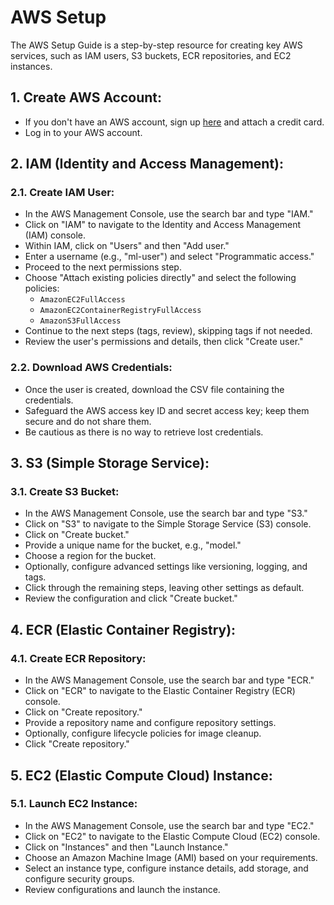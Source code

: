 # AWS Setup
The AWS Setup Guide is a step-by-step resource for creating key AWS services, such as IAM users, S3 buckets, ECR repositories, and EC2 instances.

## 1. Create AWS Account:

- If you don't have an AWS account, sign up [here](https://aws.amazon.com/) and attach a credit card.
- Log in to your AWS account.

## 2. IAM (Identity and Access Management):

### 2.1. Create IAM User:

- In the AWS Management Console, use the search bar and type "IAM."
- Click on "IAM" to navigate to the Identity and Access Management (IAM) console.
- Within IAM, click on "Users" and then "Add user."
- Enter a username (e.g., "ml-user") and select "Programmatic access."
- Proceed to the next permissions step.
- Choose "Attach existing policies directly" and select the following policies:
  - `AmazonEC2FullAccess`
  - `AmazonEC2ContainerRegistryFullAccess`
  - `AmazonS3FullAccess`
- Continue to the next steps (tags, review), skipping tags if not needed.
- Review the user's permissions and details, then click "Create user."

### 2.2. Download AWS Credentials:

- Once the user is created, download the CSV file containing the credentials.
- Safeguard the AWS access key ID and secret access key; keep them secure and do not share them.
- Be cautious as there is no way to retrieve lost credentials.

## 3. S3 (Simple Storage Service):

### 3.1. Create S3 Bucket:

- In the AWS Management Console, use the search bar and type "S3."
- Click on "S3" to navigate to the Simple Storage Service (S3) console.
- Click on "Create bucket."
- Provide a unique name for the bucket, e.g., "model."
- Choose a region for the bucket.
- Optionally, configure advanced settings like versioning, logging, and tags.
- Click through the remaining steps, leaving other settings as default.
- Review the configuration and click "Create bucket."


## 4. ECR (Elastic Container Registry):

### 4.1. Create ECR Repository:

- In the AWS Management Console, use the search bar and type "ECR."
- Click on "ECR" to navigate to the Elastic Container Registry (ECR) console.
- Click on "Create repository."
- Provide a repository name and configure repository settings.
- Optionally, configure lifecycle policies for image cleanup.
- Click "Create repository."

## 5. EC2 (Elastic Compute Cloud) Instance:

### 5.1. Launch EC2 Instance:

- In the AWS Management Console, use the search bar and type "EC2."
- Click on "EC2" to navigate to the Elastic Compute Cloud (EC2) console.
- Click on "Instances" and then "Launch Instance."
- Choose an Amazon Machine Image (AMI) based on your requirements.
- Select an instance type, configure instance details, add storage, and configure security groups.
- Review configurations and launch the instance.


